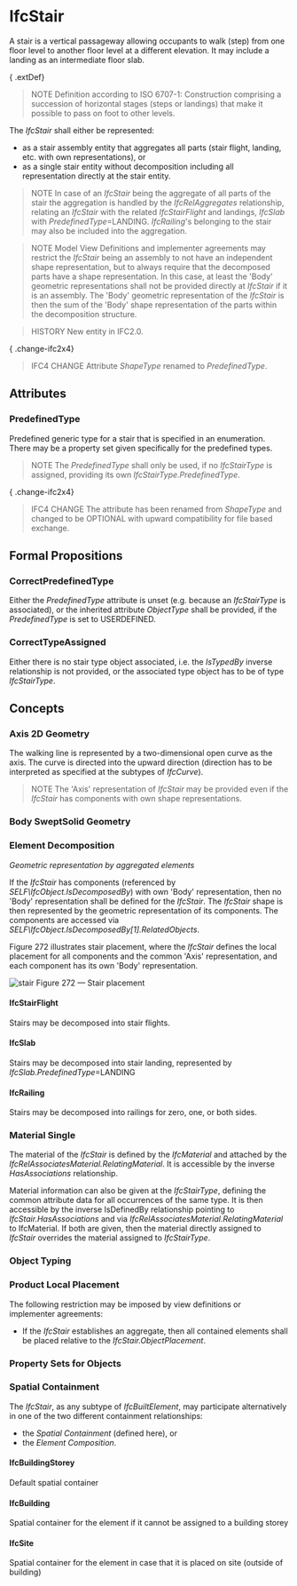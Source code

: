 # IfcStair

A stair is a vertical passageway allowing occupants to walk (step) from one floor level to another floor level at a different elevation. It may include a landing as an intermediate floor slab.
<!-- end of short definition -->


{ .extDef}
> NOTE Definition according to ISO 6707-1: Construction comprising a succession of horizontal stages (steps or landings) that make it possible to pass on foot to other levels.

The _IfcStair_ shall either be represented:

* as a stair assembly entity that aggregates all parts (stair flight, landing, etc. with own representations), or
* as a single stair entity without decomposition including all representation directly at the stair entity.

> NOTE In case of an _IfcStair_ being the aggregate of all parts of the stair the aggregation is handled by the _IfcRelAggregates_ relationship, relating an _IfcStair_ with the related _IfcStairFlight_ and landings, _IfcSlab_ with _PredefinedType_=LANDING. _IfcRailing_'s belonging to the stair may also be included into the aggregation.

> NOTE Model View Definitions and implementer agreements may restrict the _IfcStair_ being an assembly to not have an independent shape representation, but to always require that the decomposed parts have a shape representation. In this case, at least the 'Body' geometric representations shall not be provided directly at _IfcStair_ if it is an assembly. The 'Body' geometric representation of the _IfcStair_ is then the sum of the 'Body' shape representation of the parts within the decomposition structure.

> HISTORY New entity in IFC2.0.

{ .change-ifc2x4}
> IFC4 CHANGE Attribute _ShapeType_ renamed to _PredefinedType_.

## Attributes

### PredefinedType
Predefined generic type for a stair that is specified in an enumeration. There may be a property set given specifically for the predefined types.
> NOTE The _PredefinedType_ shall only be used, if no _IfcStairType_ is assigned, providing its own _IfcStairType.PredefinedType_.

{ .change-ifc2x4}
> IFC4 CHANGE The attribute has been renamed from _ShapeType_ and changed to be OPTIONAL with upward compatibility for file based exchange.

## Formal Propositions

### CorrectPredefinedType
Either the _PredefinedType_ attribute is unset (e.g. because an _IfcStairType_ is associated), or the inherited attribute _ObjectType_ shall be provided, if the _PredefinedType_ is set to USERDEFINED.

### CorrectTypeAssigned
Either there is no stair type object associated, i.e. the _IsTypedBy_ inverse relationship is not provided, or the associated type object has to be of type _IfcStairType_.

## Concepts

### Axis 2D Geometry

The walking line is represented by a two-dimensional open curve as the axis. The curve is directed into the upward direction (direction has to be interpreted as specified at the subtypes of _IfcCurve_).

> NOTE The 'Axis' representation of _IfcStair_ may be provided even if the _IfcStair_ has components with own shape representations.

### Body SweptSolid Geometry



### Element Decomposition

_Geometric representation by aggregated elements_

If the _IfcStair_ has components (referenced by _SELF\IfcObject.IsDecomposedBy_) with own 'Body' representation, then no 'Body' representation shall be defined for the _IfcStair_. The _IfcStair_ shape is then represented by the geometric representation of its components. The components are accessed via _SELF\IfcObject.IsDecomposedBy[1].RelatedObjects_.

Figure 272 illustrates stair placement, where the _IfcStair_ defines the local placement for all components and the common 'Axis' representation, and each component has its own 'Body' representation.


![stair](../../../../figures/ifcstair-layout1.png)
Figure 272 — Stair placement

#### IfcStairFlight

Stairs may be decomposed into stair flights.

#### IfcSlab

Stairs may be decomposed into stair landing, represented by _IfcSlab.PredefinedType_=LANDING

#### IfcRailing

Stairs may be decomposed into railings for zero, one, or both sides.

### Material Single

The material of the _IfcStair_ is defined by the _IfcMaterial_ and attached by the _IfcRelAssociatesMaterial.RelatingMaterial_. It is accessible by the inverse _HasAssociations_ relationship.

Material information can also be given at the _IfcStairType_, defining the common attribute data for all occurrences of the same type. It is then accessible by the inverse IsDefinedBy relationship pointing to _IfcStair.HasAssociations_ and via _IfcRelAssociatesMaterial.RelatingMaterial_ to IfcMaterial. If both are given, then the material directly assigned to _IfcStair_ overrides the material assigned to _IfcStairType_.

### Object Typing



### Product Local Placement

The following restriction may be imposed by view definitions or implementer agreements:

* If the _IfcStair_ establishes an aggregate, then all contained elements shall be placed relative to the _IfcStair.ObjectPlacement_.

### Property Sets for Objects



### Spatial Containment

The _IfcStair_, as any subtype of _IfcBuiltElement_, may participate alternatively in one of the two different containment relationships:

* the _Spatial Containment_ (defined here), or
* the _Element Composition_.

#### IfcBuildingStorey

Default spatial container

#### IfcBuilding

Spatial container for the element if it cannot be assigned to a building storey

#### IfcSite

Spatial container for the element in case that it is placed on site (outside of building)

